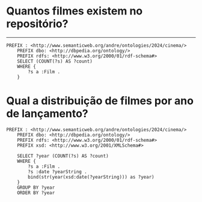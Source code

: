 # Quantos filmes existem no repositório?
-------------------------
```
PREFIX : <http://www.semanticweb.org/andre/ontologies/2024/cinema/>
    PREFIX dbo: <http://dbpedia.org/ontology/>
    PREFIX rdfs: <http://www.w3.org/2000/01/rdf-schema#>
    SELECT (COUNT(?s) AS ?count)
    WHERE {
        ?s a :Film .
    }
```

# Qual a distribuição de filmes por ano de lançamento?

```
PREFIX : <http://www.semanticweb.org/andre/ontologies/2024/cinema/>
    PREFIX dbo: <http://dbpedia.org/ontology/>
    PREFIX rdfs: <http://www.w3.org/2000/01/rdf-schema#>
    PREFIX xsd: <http://www.w3.org/2001/XMLSchema#>

    SELECT ?year (COUNT(?s) AS ?count)
    WHERE {
        ?s a :Film .
        ?s :date ?yearString .
        bind(str(year(xsd:date(?yearString))) as ?year)
    }
    GROUP BY ?year
    ORDER BY ?year
```
